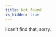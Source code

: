 ```yaml
---
title: Not found
is_hidden: true
---
```


I can't find that, sorry.

<!-- see http://support.google.com/webmasters/bin/answer.py?hl=en&answer=100044 for styling -->
<script src="http://linkhelp.clients.google.com/tbproxy/lh/wm/fixurl.js"></script>